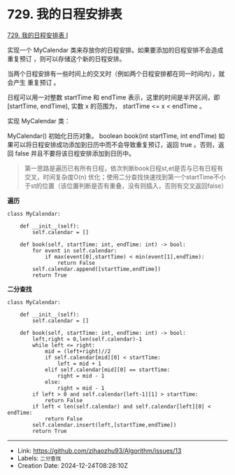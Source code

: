 # 729. 我的日程安排表

[729. 我的日程安排表 I](https://leetcode.cn/problems/my-calendar-i/)

实现一个 MyCalendar 类来存放你的日程安排。如果要添加的日程安排不会造成 重复预订 ，则可以存储这个新的日程安排。

当两个日程安排有一些时间上的交叉时（例如两个日程安排都在同一时间内），就会产生 重复预订 。

日程可以用一对整数 startTime 和 endTime 表示，这里的时间是半开区间，即 [startTime, endTime), 实数 x 的范围为，  startTime <= x < endTime 。

实现 MyCalendar 类：

MyCalendar() 初始化日历对象。
boolean book(int startTime, int endTime) 如果可以将日程安排成功添加到日历中而不会导致重复预订，返回 true 。否则，返回 false 并且不要将该日程安排添加到日历中。

> 第一思路是遍历已有所有日程，依次判断book日程st,et是否与已有日程有交叉，时间复杂度O(n)
> 优化；使用二分查找快速找到第一个startTime不小于st的位置（该位置判断是否有重叠，没有则插入，否则有交叉返回false）

**遍历**
```
class MyCalendar:

    def __init__(self):
        self.calendar = []

    def book(self, startTime: int, endTime: int) -> bool:
        for event in self.calendar:
            if max(event[0],startTime) < min(event[1],endTime):
                return False
        self.calendar.append([startTime,endTime])
        return True
```

**二分查找**
```
class MyCalendar:

    def __init__(self):
        self.calendar = []

    def book(self, startTime: int, endTime: int) -> bool:
        left,right = 0,len(self.calendar)-1
        while left <= right:
            mid = (left+right)//2
            if self.calendar[mid][0] < startTime:
                left = mid + 1
            elif self.calendar[mid][0] == startTime:
                right = mid - 1
            else:
                right = mid - 1
        if left > 0 and self.calendar[left-1][1] > startTime:
            return False
        if left < len(self.calendar) and self.calendar[left][0] < endTime:
            return False
        self.calendar.insert(left,[startTime,endTime])
        return True
```

---

* Link: https://github.com/zihaozhu93/Algorithm/issues/13
* Labels: `二分查找`
* Creation Date: 2024-12-24T08:28:10Z
